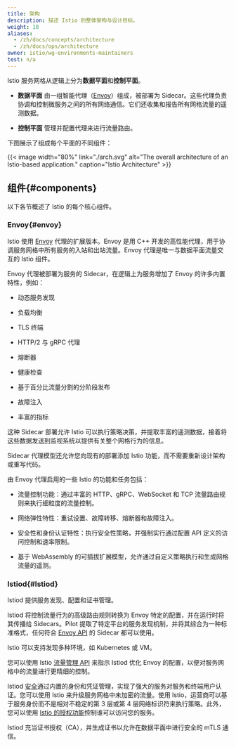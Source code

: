 ```yaml
---
title: 架构
description: 描述 Istio 的整体架构与设计目标。
weight: 10
aliases:
  - /zh/docs/concepts/architecture
  - /zh/docs/ops/architecture
owner: istio/wg-environments-maintainers
test: n/a
---
```


Istio 服务网格从逻辑上分为**数据平面**和**控制平面**。

- **数据平面** 由一组智能代理（[Envoy](https://www.envoyproxy.io/)）组成，被部署为 Sidecar。这些代理负责协调和控制微服务之间的所有网络通信。它们还收集和报告所有网格流量的遥测数据。

- **控制平面** 管理并配置代理来进行流量路由。

下图展示了组成每个平面的不同组件：

{{< image width="80%"
    link="./arch.svg"
    alt="The overall architecture of an Istio-based application."
    caption="Istio Architecture"
    >}}

## 组件{#components}

以下各节概述了 Istio 的每个核心组件。

### Envoy{#envoy}

Istio 使用 [Envoy](https://envoyproxy.github.io/envoy/) 代理的扩展版本。Envoy 是用 C++ 开发的高性能代理，用于协调服务网格中所有服务的入站和出站流量。Envoy 代理是唯一与数据平面流量交互的 Istio 组件。

Envoy 代理被部署为服务的 Sidecar，在逻辑上为服务增加了 Envoy 的许多内置特性，例如：

* 动态服务发现

* 负载均衡

* TLS 终端

* HTTP/2 与 gRPC 代理

* 熔断器

* 健康检查

* 基于百分比流量分割的分阶段发布

* 故障注入

* 丰富的指标

这种 Sidecar 部署允许 Istio 可以执行策略决策，并提取丰富的遥测数据，接着将这些数据发送到监视系统以提供有关整个网格行为的信息。

Sidecar 代理模型还允许您向现有的部署添加 Istio 功能，而不需要重新设计架构或重写代码。

由 Envoy 代理启用的一些 Istio 的功能和任务包括：

* 流量控制功能：通过丰富的 HTTP、gRPC、WebSocket 和 TCP 流量路由规则来执行细粒度的流量控制。

* 网络弹性特性：重试设置、故障转移、熔断器和故障注入。

* 安全性和身份认证特性：执行安全性策略，并强制实行通过配置 API 定义的访问控制和速率限制。

* 基于 WebAssembly 的可插拔扩展模型，允许通过自定义策略执行和生成网格流量的遥测。

### Istiod{#Istiod}

Istiod 提供服务发现、配置和证书管理。

Istiod 将控制流量行为的高级路由规则转换为 Envoy 特定的配置，并在运行时将其传播给 Sidecars。Pilot 提取了特定平台的服务发现机制，并将其综合为一种标准格式，任何符合 [Envoy API](https://www.envoyproxy.io/docs/envoy/latest/api/api) 的 Sidecar 都可以使用。

Istio 可以支持发现多种环境，如 Kubernetes 或 VM。

您可以使用 Istio [流量管理 API](/zh/docs/concepts/traffic-management/#introducing-istio-traffic-management) 来指示 Istiod 优化 Envoy 的配置，以便对服务网格中的流量进行更精细的控制。

Istiod [安全](/zh/docs/concepts/security/)通过内置的身份和凭证管理，实现了强大的服务对服务和终端用户认证。您可以使用 Istio 来升级服务网格中未加密的流量。使用 Istio，运营商可以基于服务身份而不是相对不稳定的第 3 层或第 4 层网络标识符来执行策略。此外，您可以使用 [Istio 的授权功能](/zh/docs/concepts/security/#authorization)控制谁可以访问您的服务。

Istiod 充当证书授权（CA），并生成证书以允许在数据平面中进行安全的 mTLS 通信。
